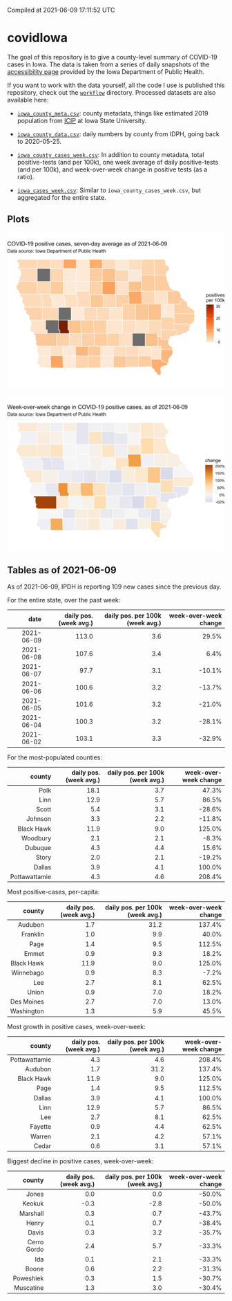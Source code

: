 Compiled at 2021-06-09 17:11:52 UTC

<!-- README.md is generated from README.Rmd. Please edit that file -->

# covidIowa

<!-- badges: start -->

<!-- badges: end -->

The goal of this repository is to give a county-level summary of
COVID-19 cases in Iowa. The data is taken from a series of daily
snapshots of the [accessibility
page](https://coronavirus.iowa.gov/pages/access) provided by the Iowa
Department of Public Health.

If you want to work with the data yourself, all the code I use is
published this repository, check out the [`workflow`](workflow)
directory. Processed datasets are also available here:

  - [`iowa_county_meta.csv`](https://raw.githubusercontent.com/ijlyttle/covidIowa/master/workflow/data/99-publish/iowa_county_meta.csv):
    county metadata, things like estimated 2019 population from
    [ICIP](https://www.icip.iastate.edu/tables/population/counties-estimates)
    at Iowa State University.

  - [`iowa_county_data.csv`](https://raw.githubusercontent.com/ijlyttle/covidIowa/master/workflow/data/99-publish/iowa_county_data.csv):
    daily numbers by county from IDPH, going back to 2020-05-25.

  - [`iowa_county_cases_week.csv`](https://raw.githubusercontent.com/ijlyttle/covidIowa/master/workflow/data/99-publish/iowa_county_data.csv):
    In addition to county metadata, total positive-tests (and per 100k),
    one week average of daily positive-tests (and per 100k), and
    week-over-week change in positive tests (as a ratio).

  - [`iowa_cases_week.csv`](https://raw.githubusercontent.com/ijlyttle/covidIowa/master/workflow/data/99-publish/iowa_cases_week.csv):
    Similar to `iowa_county_cases_week.csv`, but aggregated for the
    entire state.

## Plots

![](workflow/data/99-publish/iowa_cases.png)

![](workflow/data/99-publish/iowa_change.png)

## Tables as of 2021-06-09

As of 2021-06-09, IPDH is reporting 109 new cases since the previous
day.

For the entire state, over the past week:

|       date | daily pos. (week avg.) | daily pos. per 100k (week avg.) | week-over-week change |
| ---------: | ---------------------: | ------------------------------: | --------------------: |
| 2021-06-09 |                  113.0 |                             3.6 |                 29.5% |
| 2021-06-08 |                  107.6 |                             3.4 |                  6.4% |
| 2021-06-07 |                   97.7 |                             3.1 |               \-10.1% |
| 2021-06-06 |                  100.6 |                             3.2 |               \-13.7% |
| 2021-06-05 |                  101.6 |                             3.2 |               \-21.0% |
| 2021-06-04 |                  100.3 |                             3.2 |               \-28.1% |
| 2021-06-02 |                  103.1 |                             3.3 |               \-32.9% |

For the most-populated counties:

|        county | daily pos. (week avg.) | daily pos. per 100k (week avg.) | week-over-week change |
| ------------: | ---------------------: | ------------------------------: | --------------------: |
|          Polk |                   18.1 |                             3.7 |                 47.3% |
|          Linn |                   12.9 |                             5.7 |                 86.5% |
|         Scott |                    5.4 |                             3.1 |               \-28.6% |
|       Johnson |                    3.3 |                             2.2 |               \-11.8% |
|    Black Hawk |                   11.9 |                             9.0 |                125.0% |
|      Woodbury |                    2.1 |                             2.1 |                \-8.3% |
|       Dubuque |                    4.3 |                             4.4 |                 15.6% |
|         Story |                    2.0 |                             2.1 |               \-19.2% |
|        Dallas |                    3.9 |                             4.1 |                100.0% |
| Pottawattamie |                    4.3 |                             4.6 |                208.4% |

Most positive-cases, per-capita:

|     county | daily pos. (week avg.) | daily pos. per 100k (week avg.) | week-over-week change |
| ---------: | ---------------------: | ------------------------------: | --------------------: |
|    Audubon |                    1.7 |                            31.2 |                137.4% |
|   Franklin |                    1.0 |                             9.9 |                 40.0% |
|       Page |                    1.4 |                             9.5 |                112.5% |
|      Emmet |                    0.9 |                             9.3 |                 18.2% |
| Black Hawk |                   11.9 |                             9.0 |                125.0% |
|  Winnebago |                    0.9 |                             8.3 |                \-7.2% |
|        Lee |                    2.7 |                             8.1 |                 62.5% |
|      Union |                    0.9 |                             7.0 |                 18.2% |
| Des Moines |                    2.7 |                             7.0 |                 13.0% |
| Washington |                    1.3 |                             5.9 |                 45.5% |

Most growth in positive cases, week-over-week:

|        county | daily pos. (week avg.) | daily pos. per 100k (week avg.) | week-over-week change |
| ------------: | ---------------------: | ------------------------------: | --------------------: |
| Pottawattamie |                    4.3 |                             4.6 |                208.4% |
|       Audubon |                    1.7 |                            31.2 |                137.4% |
|    Black Hawk |                   11.9 |                             9.0 |                125.0% |
|          Page |                    1.4 |                             9.5 |                112.5% |
|        Dallas |                    3.9 |                             4.1 |                100.0% |
|          Linn |                   12.9 |                             5.7 |                 86.5% |
|           Lee |                    2.7 |                             8.1 |                 62.5% |
|       Fayette |                    0.9 |                             4.4 |                 62.5% |
|        Warren |                    2.1 |                             4.2 |                 57.1% |
|         Cedar |                    0.6 |                             3.1 |                 57.1% |

Biggest decline in positive cases, week-over-week:

|      county | daily pos. (week avg.) | daily pos. per 100k (week avg.) | week-over-week change |
| ----------: | ---------------------: | ------------------------------: | --------------------: |
|       Jones |                    0.0 |                             0.0 |               \-50.0% |
|      Keokuk |                  \-0.3 |                           \-2.8 |               \-50.0% |
|    Marshall |                    0.3 |                             0.7 |               \-43.7% |
|       Henry |                    0.1 |                             0.7 |               \-38.4% |
|       Davis |                    0.3 |                             3.2 |               \-35.7% |
| Cerro Gordo |                    2.4 |                             5.7 |               \-33.3% |
|         Ida |                    0.1 |                             2.1 |               \-33.3% |
|       Boone |                    0.6 |                             2.2 |               \-31.3% |
|   Poweshiek |                    0.3 |                             1.5 |               \-30.7% |
|   Muscatine |                    1.3 |                             3.0 |               \-30.4% |
